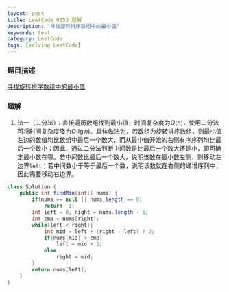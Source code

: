 ```yaml
---
layout: post
title: LeetCode 0153 题解
description: "寻找旋转排序数组中的最小值"
keywords: test
category: LeetCode
tags: [solving LeetCode]
---
```


### 题目描述
[寻找旋转排序数组中的最小值](https://leetcode-cn.com/problems/find-minimum-in-rotated-sorted-array/)

### 题解
1. 法一（二分法）：直接遍历数组找到最小值，时间复杂度为$O(n)$，使用二分法可将时间复杂度降为$O(\lg n)$。具体做法为，若数组为旋转排序数组，则最小值左边的数值均比数组中最后一个数大，而从最小值开始的右侧有序序列均比最后一个数小；因此，通过二分法判断中间数是比最后一个数大还是小，即可确定最小数在哪。若中间数比最后一个数大，说明该数在最小数左侧，则移动左边界`left`；若中间数小于等于最后一个数，说明该数就在右侧的递增序列中，因此需要移动右边界。
```java
class Solution {
    public int findMin(int[] nums) {
        if(nums == null || nums.length == 0)
            return -1;
        int left = 0, right = nums.length - 1;
        int cmp = nums[right];
        while(left < right){
            int mid = left + (right - left) / 2;
            if(nums[mid] > cmp)
                left = mid + 1;
            else
                right = mid;
        }
        return nums[left];
    }
}
```
